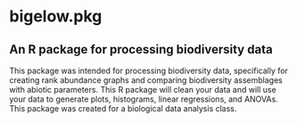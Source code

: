 # bigelow.pkg
## An R package for processing biodiversity data

This package was intended for processing biodiversity data, specifically for creating rank abundance graphs and comparing biodiversity assemblages with abiotic parameters. This R package will clean your data and will use your data to generate plots, histograms, linear regressions, and ANOVAs. This package was created for a biological data analysis class.

